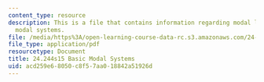 ```yaml
---
content_type: resource
description: This is a file that contains information regarding modal logic basic
  modal systems.
file: /media/https%3A/open-learning-course-data-rc.s3.amazonaws.com/24-244-modal-logic-spring-2015/acd259e68050c8f57aa018842a51926d_MIT24_244S15_BasicModal.pdf
file_type: application/pdf
resourcetype: Document
title: 24.244s15 Basic Modal Systems
uid: acd259e6-8050-c8f5-7aa0-18842a51926d
---
```


